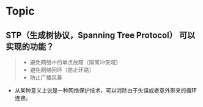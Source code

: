 # Topic

## STP（生成树协议，Spanning Tree Protocol） 可以实现的功能？

> - 避免网络中的单点故障（隔离冲突域）
> - 避免网络回环（防止环路）
> - 防止广播风暴

- 从某种意义上说是一种网络保护技术，可以消除由于失误或者意外带来的循环连接。
